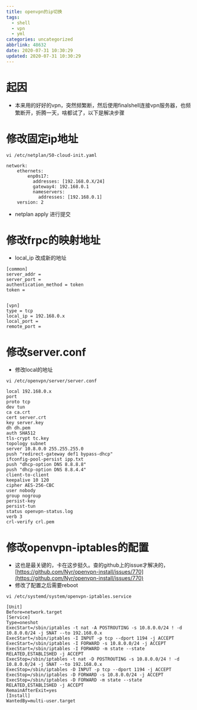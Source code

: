 ```yaml
---
title: openvpn的ip切换
tags:
  - shell
  - vpn
  - yml
categories: uncategorized
abbrlink: 48632
date: 2020-07-31 10:30:29
updated: 2020-07-31 10:30:29
---
```

# 起因
- 本来用的好好的vpn，突然频繁断，然后使用finalshell连接vpn服务器，也频繁断开，折腾一天，啥都试了，以下是解决步骤

# 修改固定ip地址
```shell script
vi /etc/netplan/50-cloud-init.yaml

network:
    ethernets:
        enp0s17:
          addresses: [192.168.0.X/24]
          gateway4: 192.168.0.1
          nameservers:
            addresses: [192.168.0.1]
    version: 2
```
- netplan apply 进行提交

# 修改frpc的映射地址
- local_ip 改成新的地址
```shell script
[common]
server_addr = 
server_port = 
authentication_method = token
token = 


[vpn]
type = tcp
local_ip = 192.168.0.x
local_port = 
remote_port = 
```

# 修改server.conf
- 修改local的地址
```shell script
vi /etc/openvpn/server/server.conf

local 192.168.0.x
port 
proto tcp
dev tun
ca ca.crt
cert server.crt
key server.key
dh dh.pem
auth SHA512
tls-crypt tc.key
topology subnet
server 10.8.0.0 255.255.255.0
push "redirect-gateway def1 bypass-dhcp"
ifconfig-pool-persist ipp.txt
push "dhcp-option DNS 8.8.8.8"
push "dhcp-option DNS 8.8.4.4"
client-to-client
keepalive 10 120
cipher AES-256-CBC
user nobody
group nogroup
persist-key
persist-tun
status openvpn-status.log
verb 3
crl-verify crl.pem
```

# 修改openvpn-iptables的配置
- 这也是最关键的，卡在这步挺久。查的github上的issue才解决的，[https://github.com/Nyr/openvpn-install/issues/770](https://github.com/Nyr/openvpn-install/issues/770)
- 修改了配置之后需要reboot
```shell script
vi /etc/systemd/system/openvpn-iptables.service

[Unit]
Before=network.target
[Service]
Type=oneshot
ExecStart=/sbin/iptables -t nat -A POSTROUTING -s 10.8.0.0/24 ! -d 10.8.0.0/24 -j SNAT --to 192.168.0.x
ExecStart=/sbin/iptables -I INPUT -p tcp --dport 1194 -j ACCEPT
ExecStart=/sbin/iptables -I FORWARD -s 10.8.0.0/24 -j ACCEPT
ExecStart=/sbin/iptables -I FORWARD -m state --state RELATED,ESTABLISHED -j ACCEPT
ExecStop=/sbin/iptables -t nat -D POSTROUTING -s 10.8.0.0/24 ! -d 10.8.0.0/24 -j SNAT --to 192.168.0.x
ExecStop=/sbin/iptables -D INPUT -p tcp --dport 1194 -j ACCEPT
ExecStop=/sbin/iptables -D FORWARD -s 10.8.0.0/24 -j ACCEPT
ExecStop=/sbin/iptables -D FORWARD -m state --state RELATED,ESTABLISHED -j ACCEPT
RemainAfterExit=yes
[Install]
WantedBy=multi-user.target
```